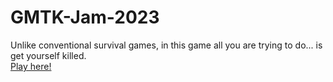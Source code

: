 # GMTK-Jam-2023
 
Unlike conventional survival games, in this game all you are trying to do... is get yourself killed.  
[Play here!](https://bsuro10.itch.io/please-let-me-die)
